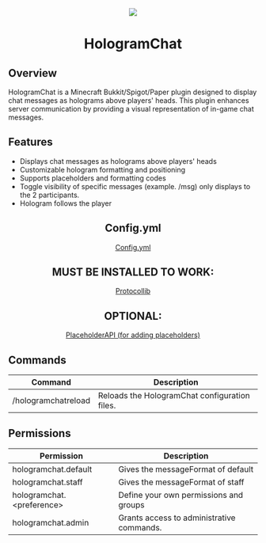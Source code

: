 <div align="center">
    <img src="https://i.imgur.com/gICAaX6.gif">
    <h1>HologramChat</h1>
</div>

<h2>Overview</h2>
<p>HologramChat is a Minecraft Bukkit/Spigot/Paper plugin designed to display chat messages as holograms above players' heads. This plugin enhances server communication by providing a visual representation of in-game chat messages.</p>

<h2>Features</h2>
<ul>
    <li>Displays chat messages as holograms above players' heads</li>
    <li>Customizable hologram formatting and positioning</li>
    <li>Supports placeholders and formatting codes</li>
    <li>Toggle visibility of specific messages (example. /msg) only displays to the 2 participants.</li>
    <li>Hologram follows the player</li>
</ul>

<div align="center">
    <h2>Config.yml</h2>
    <p><a href="https://github.com/Niko302/HologramChat/blob/master/src/main/resources/config.yml" target="_blank">Config.yml</a></p>
</div>

<div align="center">
    <h2>MUST BE INSTALLED TO WORK:</h2>
    <p><a href="https://www.spigotmc.org/resources/protocollib.1997/">Protocollib</a></p>
    <h2>OPTIONAL:</h2>
    <p><a href="https://www.spigotmc.org/resources/placeholderapi.6245/">PlaceholderAPI (for adding placeholders)</a></p>
</div>

<h2>Commands</h2>
<table>
    <thead>
        <tr>
            <th>Command</th>
            <th>Description</th>
        </tr>
    </thead>
    <tbody>
        <tr>
            <td>/hologramchatreload</td>
            <td>Reloads the HologramChat configuration files.</td>
        </tr>
    </tbody>
</table>

<h2>Permissions</h2>
<table>
    <thead>
        <tr>
            <th>Permission</th>
            <th>Description</th>
        </tr>
    </thead>
    <tbody>
        <tr>
            <td>hologramchat.default</td>
            <td>Gives the messageFormat of default</td>
        </tr>
        <tr>
            <td>hologramchat.staff</td>
            <td>Gives the messageFormat of staff</td>
        </tr>
        <tr>
            <td>hologramchat.&lt;preference&gt;</td>
            <td>Define your own permissions and groups</td>
        </tr>
        <tr>
            <td>hologramchat.admin</td>
            <td>Grants access to administrative commands.</td>
        </tr>
    </tbody>
</table>
